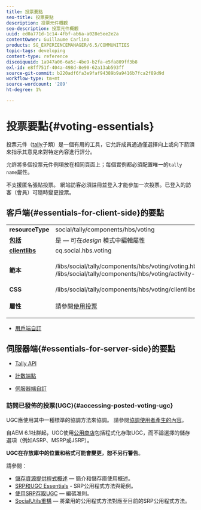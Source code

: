 ```yaml
---
title: 投票要點
seo-title: 投票要點
description: 投票元件概觀
seo-description: 投票元件概觀
uuid: ed0a771d-1c14-4fbf-ab6a-a028e5ee2e2a
contentOwner: Guillaume Carlino
products: SG_EXPERIENCEMANAGER/6.5/COMMUNITIES
topic-tags: developing
content-type: reference
discoiquuid: 1a947a06-6a5c-4be9-b2fa-e5fa809ff3b8
exl-id: e8ff751f-404a-498d-8e90-62a13ab593ff
source-git-commit: b220adf6fa3e9faf94389b9a9416b7fca2f89d9d
workflow-type: tm+mt
source-wordcount: '289'
ht-degree: 1%

---
```


# 投票要點{#voting-essentials}

投票元件（[tally](tally.md)子類）是一個有用的工具，它允許成員通過僅選擇向上或向下箭頭來指示其意見來對特定內容進行評分。

允許將多個投票元件例項放在相同頁面上；每個實例都必須配置唯一的`tally name`屬性。

不支援匿名張貼投票。 網站訪客必須註冊並登入才能參加一次投票。已登入的訪客（會員）可隨時變更投票。

## 客戶端{#essentials-for-client-side}的要點

<table>
 <tbody>
  <tr>
   <td> <strong>resourceType</strong></td>
   <td>social/tally/components/hbs/voting</td>
  </tr>
  <tr>
   <td> <a href="scf.md#add-or-include-a-communities-component"><strong>包括</strong></a></td>
   <td>是 — 可在<i>design </i>模式中編輯屬性</td>
  </tr>
  <tr>
   <td> <a href="client-customize.md#clientlibs-for-scf"><strong>clientlibs</strong></a></td>
   <td> cq.social.hbs.voting</td>
  </tr>
  <tr>
   <td> <strong>範本</strong></td>
   <td><p> /libs/social/tally/components/hbs/voting/voting.hbs<br /> /libs/social/tally/components/hbs/voting/activity-title.hbs</p> </td>
  </tr>
  <tr>
   <td><strong>CSS</strong></td>
   <td> /libs/social/tally/components/hbs/voting/clientlibs/votingcomponent.css</td>
  </tr>
  <tr>
   <td><strong>屬性</strong></td>
   <td><p>請參閱<a href="voting.md">使用投票</a></p> </td>
  </tr>
 </tbody>
</table>

* [用戶端自訂](client-customize.md)

## 伺服器端{#essentials-for-server-side}的要點

* [Tally API](https://helpx.adobe.com/experience-manager/6-5/sites/developing/using/reference-materials/javadoc/com/adobe/cq/social/tally/client/api/package-summary.html)

* [計數端點](https://helpx.adobe.com/experience-manager/6-5/sites/developing/using/reference-materials/javadoc/com/adobe/cq/social/tally/client/endpoints/package-summary.html)

* [伺服器端自訂](server-customize.md)

### 訪問已發佈的投票(UGC){#accessing-posted-voting-ugc}

UGC應使用其中一種標準的協調方法來協調。
請參閱[協調使用者產生的內容](moderate-ugc.md)。

自AEM 6.1社群起，UGC使用[公用商店](working-with-srp.md)包括程式化存取UGC，而不論選擇的儲存選項（例如ASRP、MSRP或JSRP）。

**UGC在存放庫中的位置和格式可能會變更，恕不另行警告**。

請參閱：

* [儲存資源提供程式概述](srp.md)  — 簡介和儲存庫使用概述。
* [SRP和UGC Essentials](srp-and-ugc.md)  - SRP公用程式方法與範例。
* [使用SRP存取UGC](accessing-ugc-with-srp.md)  — 編碼准則。
* [SocialUtils重構](socialutils.md)  — 將棄用的公用程式方法對應至目前的SRP公用程式方法。
